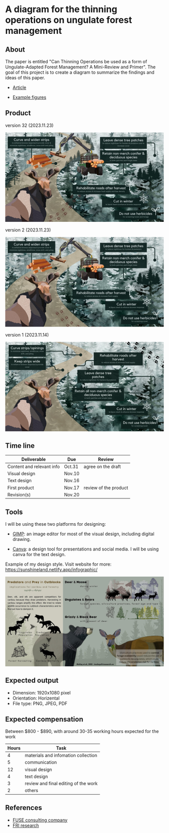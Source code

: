 # A diagram for the thinning operations on ungulate forest management


## About

The paper is entitled "Can Thinning Operations be used as a form of Ungulate-Adapted Forest Management? A Mini-Review and Primer". The goal of this project is to create a diagram to summarize the findings and ideas of this paper. 

- [Article](/docs/thinning_operation.docx)

- [Example figures](/docs/IMG_0412.JPG)


## Product

version 32 (2023.11.23)

![](./docs/moose_harvest_infographic_v3.jpg)

version 2 (2023.11.23)

![](./docs/moose_harvest_infographic_v2.jpg)

version 1 (2023.11.14)

![](./docs/moose_harvest_infographic_v1.png)

## Time line

| Deliverable | Due | Review |
| ----------- | ------------- | ------ |
| Content and relevant info | Oct.31 | agree on the draft |
| Visual design |Nov.10 |  |
| Text design | Nov.16 |  |
| First product | Nov.17 | review of the product |
| Revision(s) | Nov.20|  |


## Tools

I will be using these two platforms for designing: 

- [GIMP](https://www.gimp.org/): an image editor for most of the visual design, including digital drawing.

- [Canva](https://www.canva.com/): a design tool for presentations and social media. I will be using canva for the text design. 

Example of my design style. Visit website for more: https://sunshineland.netlify.app/infographic/

![](./docs/example.jpg)


## Expected output

- Dimension: 1920x1080 pixel
- Orientation: Horizental
- File type: PNG, JPEG, PDF

## Expected compensation

Between \$800 - \$890, with around 30-35 working hours expected for the work 

| Hours | Task |
| --- | --- |
| 4 | materials and infomation collection |
| 5 | communication |
| 12 | visual design |
| 4 | text design |
| 3 | review and final editing of the work |
| 2 | others |



## References

- [FUSE consulting company](https://www.fuseconsulting.ca/infographics)
- [FRI research](https://friresearch.ca/search/?frisearchable_posts%5BhierarchicalMenu%5D%5Btaxonomies_hierarchical.publication_type.lvl0%5D%5B0%5D=Summaries%20and%20Communications&frisearchable_posts%5BhierarchicalMenu%5D%5Btaxonomies_hierarchical.publication_type.lvl0%5D%5B1%5D=Infographics)


